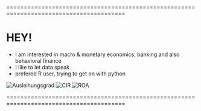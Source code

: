 ========================================================================================
# HEY! 

- I am interested in macro & monetary economics, banking and also behavioral finance
- I like to let data speak
- prefered R user, trying to get on with python


![Ausleihungsgrad](https://user-images.githubusercontent.com/63603922/102141163-af136b00-3e60-11eb-8a01-c0c314c3a9b4.png)
![CIR](https://user-images.githubusercontent.com/63603922/102141167-b0449800-3e60-11eb-84fe-1d65328077d5.png)
![ROA](https://user-images.githubusercontent.com/63603922/102141168-b0dd2e80-3e60-11eb-93fb-dded3015e6b0.png)

========================================================================================
